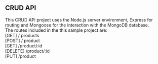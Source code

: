 ## CRUD API

This CRUD API project uses the Node.js server environment, Express for routing and Mongoose for the interaction with the MongoDB database.  
The routes included in the this sample project are:  
[GET] / products  
[POST] / product  
[GET] /product/:id  
[DELETE] /product/:id  
[PUT] /product
